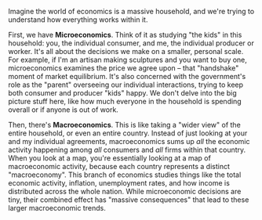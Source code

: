 Imagine the world of economics is a massive household, and we're trying to understand how everything works within it.

First, we have **Microeconomics**. Think of it as studying "the kids" in this household: you, the individual consumer, and me, the individual producer or worker. It's all about the decisions we make on a smaller, personal scale. For example, if I'm an artisan making sculptures and you want to buy one, microeconomics examines the price we agree upon – that "handshake" moment of market equilibrium. It's also concerned with the government's role as the "parent" overseeing our individual interactions, trying to keep both consumer and producer "kids" happy. We don't delve into the big picture stuff here, like how much everyone in the household is spending overall or if anyone is out of work.

Then, there's **Macroeconomics**. This is like taking a "wider view" of the entire household, or even an entire country. Instead of just looking at your and my individual agreements, macroeconomics sums up _all_ the economic activity happening among _all_ consumers and _all_ firms within that country. When you look at a map, you're essentially looking at a map of macroeconomic activity, because each country represents a distinct "macroeconomy". This branch of economics studies things like the total economic activity, inflation, unemployment rates, and how income is distributed across the whole nation. While microeconomic decisions are tiny, their combined effect has "massive consequences" that lead to these larger macroeconomic trends.